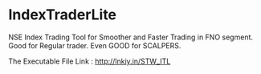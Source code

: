 # IndexTraderLite
NSE Index Trading Tool for Smoother and Faster Trading in FNO segment. Good for Regular trader. Even GOOD for SCALPERS.

The Executable File Link : http://lnkiy.in/STW_ITL
